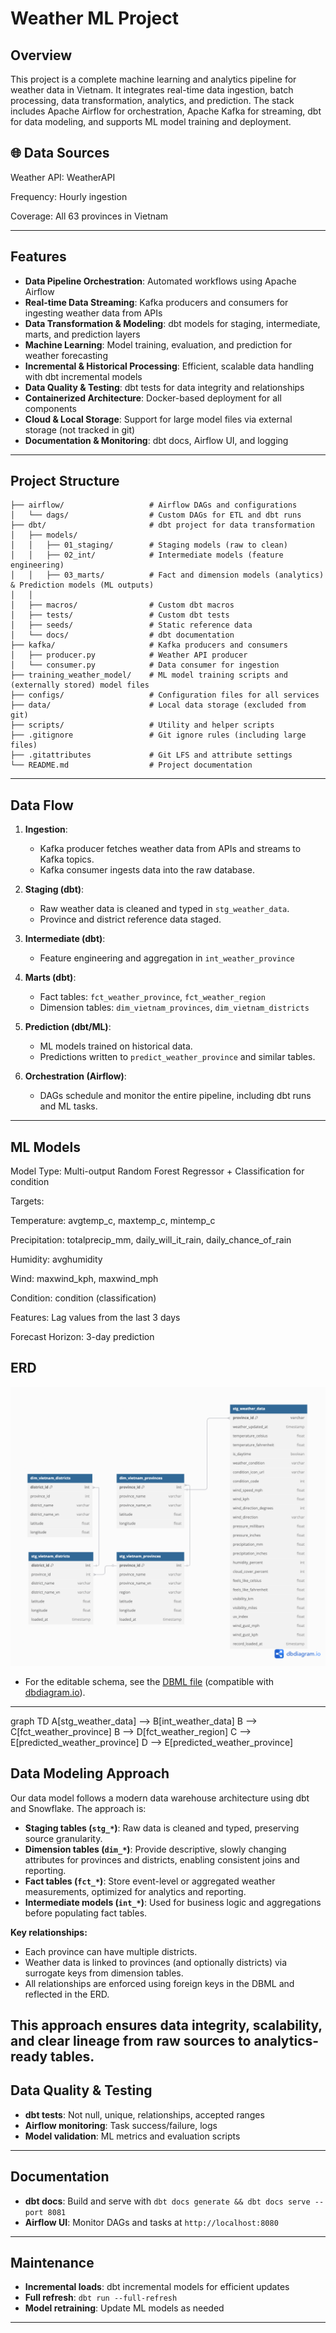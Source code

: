 # Weather ML Project

## Overview
This project is a complete machine learning and analytics pipeline for weather data in Vietnam. It integrates real-time data ingestion, batch processing, data transformation, analytics, and prediction. The stack includes Apache Airflow for orchestration, Apache Kafka for streaming, dbt for data modeling, and supports ML model training and deployment.

## 🌐 Data Sources

Weather API: WeatherAPI

Frequency: Hourly ingestion

Coverage: All 63 provinces in Vietnam

---

## Features

- **Data Pipeline Orchestration**: Automated workflows using Apache Airflow
- **Real-time Data Streaming**: Kafka producers and consumers for ingesting weather data from APIs
- **Data Transformation & Modeling**: dbt models for staging, intermediate, marts, and prediction layers
- **Machine Learning**: Model training, evaluation, and prediction for weather forecasting
- **Incremental & Historical Processing**: Efficient, scalable data handling with dbt incremental models
- **Data Quality & Testing**: dbt tests for data integrity and relationships
- **Containerized Architecture**: Docker-based deployment for all components
- **Cloud & Local Storage**: Support for large model files via external storage (not tracked in git)
- **Documentation & Monitoring**: dbt docs, Airflow UI, and logging

---

## Project Structure

```
├── airflow/                   # Airflow DAGs and configurations
│   └── dags/                  # Custom DAGs for ETL and dbt runs
├── dbt/                       # dbt project for data transformation
│   ├── models/
│   │   ├── 01_staging/        # Staging models (raw to clean)
│   │   ├── 02_int/            # Intermediate models (feature engineering)
│   │   ├── 03_marts/          # Fact and dimension models (analytics) & Prediction models (ML outputs)
│   │
│   ├── macros/                # Custom dbt macros
│   ├── tests/                 # Custom dbt tests
│   ├── seeds/                 # Static reference data
│   └── docs/                  # dbt documentation
├── kafka/                     # Kafka producers and consumers
│   ├── producer.py            # Weather API producer
│   └── consumer.py            # Data consumer for ingestion
├── training_weather_model/    # ML model training scripts and (externally stored) model files
├── configs/                   # Configuration files for all services
├── data/                      # Local data storage (excluded from git)
├── scripts/                   # Utility and helper scripts
├── .gitignore                 # Git ignore rules (including large files)
├── .gitattributes             # Git LFS and attribute settings
└── README.md                  # Project documentation
```

---

## Data Flow

1. **Ingestion**:
   - Kafka producer fetches weather data from APIs and streams to Kafka topics.
   - Kafka consumer ingests data into the raw database.

2. **Staging (dbt)**:
   - Raw weather data is cleaned and typed in `stg_weather_data`.
   - Province and district reference data staged.

3. **Intermediate (dbt)**:
   - Feature engineering and aggregation in `int_weather_province`

4. **Marts (dbt)**:
   - Fact tables: `fct_weather_province`, `fct_weather_region`
   - Dimension tables: `dim_vietnam_provinces`, `dim_vietnam_districts`

5. **Prediction (dbt/ML)**:
   - ML models trained on historical data.
   - Predictions written to `predict_weather_province` and similar tables.

6. **Orchestration (Airflow)**:
   - DAGs schedule and monitor the entire pipeline, including dbt runs and ML tasks.

---


## ML Models

Model Type: Multi-output Random Forest Regressor + Classification for condition

Targets:

Temperature: avgtemp_c, maxtemp_c, mintemp_c

Precipitation: totalprecip_mm, daily_will_it_rain, daily_chance_of_rain

Humidity: avghumidity

Wind: maxwind_kph, maxwind_mph

Condition: condition (classification)

Features: Lag values from the last 3 days

Forecast Horizon: 3-day prediction

## ERD

![ERD](docs/diagram.png)

- For the editable schema, see the [DBML file](docs/erd.dbml) (compatible with [dbdiagram.io](https://dbdiagram.io)).

---

graph TD
    A[stg_weather_data] --> B[int_weather_data]
    B --> C[fct_weather_province]
    B --> D[fct_weather_region]
    C --> E[predicted_weather_province]
    D --> E[predicted_weather_province]

## Data Modeling Approach

Our data model follows a modern data warehouse architecture using dbt and Snowflake. The approach is:

- **Staging tables (`stg_*`)**: Raw data is cleaned and typed, preserving source granularity.
- **Dimension tables (`dim_*`)**: Provide descriptive, slowly changing attributes for provinces and districts, enabling consistent joins and reporting.
- **Fact tables (`fct_*`)**: Store event-level or aggregated weather measurements, optimized for analytics and reporting.
- **Intermediate models (`int_*`)**: Used for business logic and aggregations before populating fact tables.

**Key relationships:**
- Each province can have multiple districts.
- Weather data is linked to provinces (and optionally districts) via surrogate keys from dimension tables.
- All relationships are enforced using foreign keys in the DBML and reflected in the ERD.

This approach ensures data integrity, scalability, and clear lineage from raw sources to analytics-ready tables.
---

## Data Quality & Testing

- **dbt tests**: Not null, unique, relationships, accepted ranges
- **Airflow monitoring**: Task success/failure, logs
- **Model validation**: ML metrics and evaluation scripts

---

## Documentation

- **dbt docs**:
  Build and serve with
  `dbt docs generate && dbt docs serve --port 8081`
- **Airflow UI**:
  Monitor DAGs and tasks at `http://localhost:8080`

---

## Maintenance

- **Incremental loads**: dbt incremental models for efficient updates
- **Full refresh**:
  `dbt run --full-refresh`
- **Model retraining**: Update ML models as needed

---
